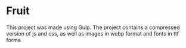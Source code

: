 # Fruit

This project was made using Gulp. The project contains a compressed version of js and css, as well as images in webp format and fonts in ttf forma
